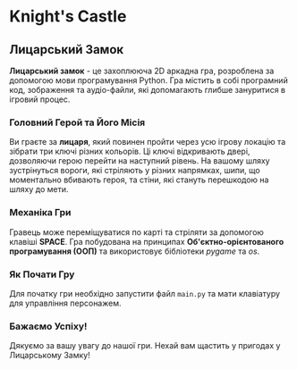 <h1>Knight's Castle</h1>
<h2>Лицарський Замок</h2>
<p><strong>Лицарський замок</strong> - це захоплююча 2D аркадна гра, розроблена за допомогою мови програмування Python. Гра містить в собі програмний код, зображення та аудіо-файли, які допомагають глибше зануритися в ігровий процес.</p>
    
<h3>Головний Герой та Його Місія</h3>
<p>Ви граєте за <strong>лицаря</strong>, який повинен пройти через усю ігрову локацію та зібрати три ключі різних кольорів. Ці ключі відкривають двері, дозволяючи герою перейти на наступний рівень. На вашому шляху зустрінуться вороги, які стріляють у різних напрямках, шипи, що моментально вбивають героя, та стіни, які стануть перешкодою на шляху до мети.</p>
    
<h3>Механіка Гри</h3>
<p>Гравець може переміщуватися по карті та стріляти за допомогою клавіші <strong>SPACE</strong>. Гра побудована на принципах <strong>Об'єктно-орієнтованого програмування (ООП)</strong> та використовує бібліотеки <em>pygame</em> та <em>os</em>.</p>
    
<h3>Як Почати Гру</h3>
<p>Для початку гри необхідно запустити файл <code>main.py</code> та мати клавіатуру для управління персонажем.</p>
    
<h3>Бажаємо Успіху!</h3>
<p>Дякуємо за вашу увагу до нашої гри. Нехай вам щастить у пригодах у Лицарському Замку!</p>
